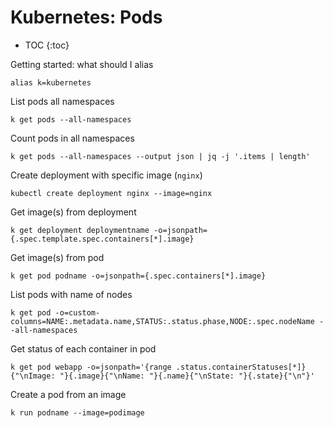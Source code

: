 # Kubernetes: Pods

* TOC
{:toc}

Getting started: what should I alias
```
alias k=kubernetes
```

List pods all namespaces
```
k get pods --all-namespaces
```

Count pods in all namespaces
```
k get pods --all-namespaces --output json | jq -j '.items | length'
```

Create deployment with specific image (`nginx`)
```
kubectl create deployment nginx --image=nginx
```

Get image(s) from deployment
```
k get deployment deploymentname -o=jsonpath={.spec.template.spec.containers[*].image}
````

Get image(s) from pod
```
k get pod podname -o=jsonpath={.spec.containers[*].image}
```

List pods with name of nodes
```
k get pod -o=custom-columns=NAME:.metadata.name,STATUS:.status.phase,NODE:.spec.nodeName --all-namespaces
```

Get status of each container in pod
```
k get pod webapp -o=jsonpath='{range .status.containerStatuses[*]}{"\nImage: "}{.image}{"\nName: "}{.name}{"\nState: "}{.state}{"\n"}'
```

Create a pod from an image
```
k run podname --image=podimage
```
